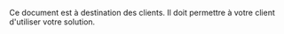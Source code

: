 Ce document est à destination des clients. Il doit permettre à votre client d'utiliser votre solution.

